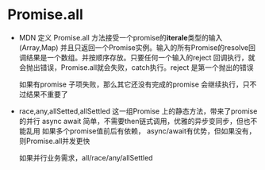 # Promise.all

- MDN 定义
    Promise.all 方法接受一个promise的**iterale**类型的输入(Array,Map)
    并且只返回一个Promise实例。输入的所有Promise的resolve回调结果是一个数组。并按顺序存放。只要任何一个输入的reject 回调执行，就会抛出错误，Promise.all就会失败，catch执行。reject 是第一个抛出的错误

    如果有promise 子项失败，那么其它还没有完成的promise 会继续执行，只不过结果不重要了

- race,any,allSetted,allSettled
    这一组Promise 上的静态方法，带来了promise的并行
    async await 简单，不需要then链式调用，优雅的异步变同步，但也不能乱用
    如果多个promise值前后有依赖， async/await有优势，但如果没有，则Promise.all并发更快

    如果并行业务需求，all/race/any/allSettled